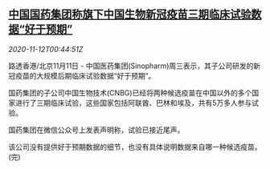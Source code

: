 <!--1605142519000-->
[中国国药集团称旗下中国生物新冠疫苗三期临床试验数据“好于预期”](https://cn.reuters.com/article/sinopharm-vaccine-trial-1111-wedn-idCNKBS27S029)
------

<div><i>2020-11-12T00:44:51Z</i></div><p>路透香港/北京11月11日 - 中国医药集团(Sinopharm)周三表示，其子公司研发的新冠疫苗的大规模后期临床试验数据“好于预期”。</p><p>国药集团的子公司中国生物技术(CNBG)已经将两种候选疫苗在中国以外的多个国家进行了三期临床试验，这些国家包括阿联酋、巴林和埃及，共有5万多人参与试验。</p><p>国药集团在微信公众号上发表声明称，试验已接近尾声。</p><p>该公司没有提供好于预期数据的细节，也没有具体说明数据来自哪一种候选疫苗。(完)</p>

